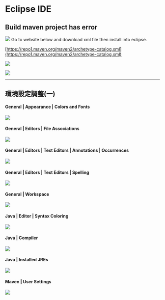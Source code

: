 # Eclipse IDE
## Build maven project has error
![](https://i.imgur.com/MQvj4uD.png)
Go to website below and download xml file then install into eclipse.

[https://repo1.maven.org/maven2/archetype-catalog.xml](https://repo1.maven.org/maven2/archetype-catalog.xml)

![](https://i.imgur.com/Z5HQM3d.png)

![](https://i.imgur.com/D6jiFmf.png)

---
## 環境設定調整(一)
#### General | Appearance | Colors and Fonts
![](https://i.imgur.com/I5HhVmL.png)

#### General | Editors | File Associations
![](https://i.imgur.com/SHUZF0J.png)

#### General | Editors | Text Editors | Annotations | Occurrences
![](https://i.imgur.com/QWsCRxL.png)

#### General | Editors | Text Editors | Spelling
![](https://i.imgur.com/2i5fE5l.png)

#### General | Workspace
![](https://i.imgur.com/6QxM5hz.png)

#### Java | Editor | Syntax Coloring
![](https://i.imgur.com/tuRrpli.png)

#### Java | Compiler
![](https://i.imgur.com/nz41f8T.png)

#### Java | Installed JREs
![](https://i.imgur.com/00e6dRk.png)

#### Maven | User Settings
![](https://i.imgur.com/z3ap7ND.png)

